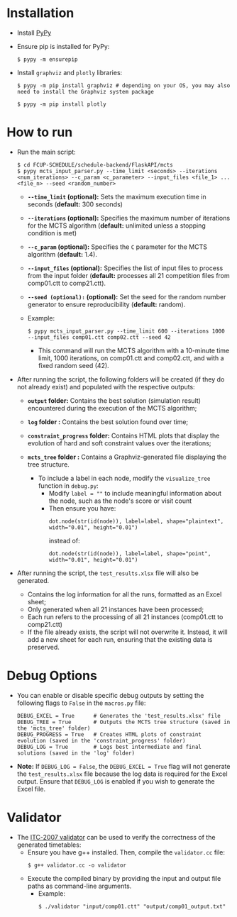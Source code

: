 # Installation

* Install [PyPy](https://pypy.org/download.html)

* Ensure pip is installed for PyPy:
    ```SHELL
    $ pypy -m ensurepip
    ```
    
* Install ``graphviz`` and ``plotly`` libraries:
    ```SHELL
    $ pypy -m pip install graphviz # depending on your OS, you may also need to install the Graphviz system package

    $ pypy -m pip install plotly
    ```

# How to run

* Run the main script:
    ```SHELL
    $ cd FCUP-SCHEDULE/schedule-backend/FlaskAPI/mcts
    $ pypy mcts_input_parser.py --time_limit <seconds> --iterations <num_iterations> --c_param <c_parameter> --input_files <file_1> ... <file_n> --seed <random_number>
    ```
    * **``--time_limit`` (optional):** Sets the maximum execution time in seconds (**default:** 300 seconds)

    * **``--iterations`` (optional):** Specifies the maximum number of iterations for the MCTS algorithm (**default:** unlimited unless a stopping condition is met)

    * **``--c_param`` (optional):** Specifies the ``C`` parameter for the MCTS algorithm (**default:** 1.4).

    * **``--input_files`` (optional):** Specifies the list of input files to process from the input folder (**default:** processes all 21 competition files from comp01.ctt to comp21.ctt).

    * **``--seed (optional):`` (optional):** Set the seed for the random number generator to ensure reproducibility (**default:** random).

    * Example:
        ```SHELL
        $ pypy mcts_input_parser.py --time_limit 600 --iterations 1000 --input_files comp01.ctt comp02.ctt --seed 42
        ```
        * This command will run the MCTS algorithm with a 10-minute time limit, 1000 iterations, on comp01.ctt and comp02.ctt, and with a fixed random seed (42).

* After running the script, the following folders will be created (if they do not already exist) and populated with the respective outputs:
    * **``output`` folder:** Contains the best solution (simulation result) encountered during the execution of the MCTS algorithm;

    <!-- * **``final_output`` folder:** Contains the final solution, which is the result obtained by following the tree's best path;
        * This folder is only created if the algorithm successfully finds a complete path, which may not happen due to the typically vast search space
        * This solution does not necessarily match the results in the output folder -->

    * **``log`` folder :** Contains the best solution found over time;

    * **``constraint_progress`` folder:** Contains HTML plots that display the evolution of hard and soft constraint values over the iterations;

    * **``mcts_tree`` folder :** Contains a Graphviz-generated file displaying the tree structure.
        * To include a label in each node, modify the ``visualize_tree`` function in ``debug.py``:      
            * Modify ``label = ""`` to include meaningful information about the node, such as the node's score or visit count
            * Then ensure you have: 
                ```PY 
                dot.node(str(id(node)), label=label, shape="plaintext", width="0.01", height="0.01")
                ```
                instead of:
                ```PY 
                dot.node(str(id(node)), label=label, shape="point", width="0.01", height="0.01")
                ```

* After running the script, the ``test_results.xlsx`` file will also be generated.
    * Contains the log information for all the runs, formatted as an Excel sheet;
    * Only generated when all 21 instances have been processed;
    * Each run refers to the processing of all 21 instances (comp01.ctt to comp21.ctt)
    * If the file already exists, the script will not overwrite it. Instead, it will add a new sheet for each run, ensuring that the existing data is preserved. 

# Debug Options

* You can enable or disable specific debug outputs by setting the following flags to ``False`` in the ``macros.py`` file:
    ```PY
    DEBUG_EXCEL = True      # Generates the 'test_results.xlsx' file
    DEBUG_TREE = True       # Outputs the MCTS tree structure (saved in the 'mcts_tree' folder)
    DEBUG_PROGRESS = True   # Creates HTML plots of constraint evolution (saved in the 'constraint_progress' folder)
    DEBUG_LOG = True        # Logs best intermediate and final solutions (saved in the 'log' folder)
    ```
    <!-- DEBUG_PRINT = True      # Prints logs to the console during execution -->

* **Note:** If ``DEBUG_LOG = False``, the ``DEBUG_EXCEL = True`` flag will not generate the ``test_results.xlsx`` file because the log data is required for the Excel output. Ensure that ``DEBUG_LOG`` is enabled if you wish to generate the Excel file.

# Validator

* The [ITC-2007 validator](https://www.eeecs.qub.ac.uk/itc2007/curriculmcourse/course_curriculm_index_files/validation.htm) can be used to verify the correctness of the generated timetables:
    * Ensure you have g++ installed. Then, compile the ``validator.cc`` file:
        ```SHELL
        $ g++ validator.cc -o validator
        ```
    * Execute the compiled binary by providing the input and output file paths as command-line arguments. 
        * Example:
            ```SHELL
            $ ./validator "input/comp01.ctt" "output/comp01_output.txt"
            ```
